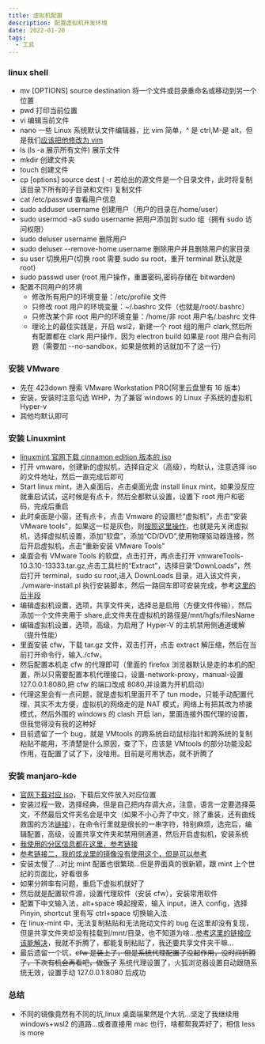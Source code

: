```yaml
---
title: 虚拟机配置
description: 配置虚拟机开发环境
date: 2022-01-20
tags:
  - 工具
---
```


### linux shell

- mv [OPTIONS] source destination 将一个文件或目录重命名或移动到另一个位置
- pwd 打印当前位置
- vi 编辑当前文件
- nano 一些 Linux 系统默认文件编辑器，比 vim 简单，^ 是 ctrl,M-是 alt，但是我们[应该把他修改为 vim](https://www.cnblogs.com/kaishirenshi/p/12194312.html)
- ls (ls -a 展示所有文件) 展示文件
- mkdir 创建文件夹
- touch 创建文件
- cp [options] source dest ( -r 若给出的源文件是一个目录文件，此时将复制该目录下所有的子目录和文件) 复制文件
- cat /etc/passwd 查看用户信息
- sudo adduser username 创建用户（用户的目录在/home/user）
- sudo usermod -aG sudo username 把用户添加到 sudo 组（拥有 sudo 访问权限）
- sudo deluser username 删除用户
- sudo deluser --remove-home username 删除用户并且删除用户的家目录
- su user 切换用户(切换 root 需要 sudo su root，重开 terminal 默认就是 root)
- sudo passwd user (root 用户操作，重置密码,密码存储在 bitwarden)
- 配置不同用户的环境
  - 修改所有用户的环境变量：/etc/profile 文件
  - 只修改 root 用户的环境变量：~/.bashrc 文件（也就是/root/.bashrc）
  - 只修改某个非 root 用户的环境变量：/home/非 root 用户名/.bashrc 文件
  - 理论上的最佳实践是，开启 wsl2，新建一个 root 组的用户 clark,然后所有配置都在 clark 用户操作，因为 electron build 如果是 root 用户会有问题（需要加 --no-sandbox，如果是依赖的话就加不了这一行）

### 安装 VMware

- 先在 423down 搜索 VMware Workstation PRO(阿里云盘里有 16 版本)
- 安装，安装时注意勾选 WHP，为了兼容 windows 的 Linux 子系统的虚拟机 Hyper-v
- 其他均默认即可

### 安装 Linuxmint

- [linuxmint 官网下载 cinnamon edition 版本的 iso](https://linuxmint.com/download.php)
- 打开 vmware，创建新的虚拟机，选择自定义（高级），均默认，注意选择 iso 的文件地址，然后一直完成后即可
- Start linux mint，进入桌面后，点击桌面光盘 install linux mint，如果没反应就重启试试，这时候是有点卡，然后全都默认设置，设置下 root 用户和密码，完成后重启
- 此时桌面是小窗，还有点卡，点击 Vmware 的设置栏“虚拟机”，点击"安装 VMware tools"，如果这一栏是灰色，则[按照这里操作](https://www.jianshu.com/p/af4313d92fee)，也就是先关闭虚拟机，选择虚拟机设置，添加“软盘”，添加“CD/DVD”,使用物理驱动器连接，然后开启虚拟机，点击“重新安装 VMware Tools”
- 桌面会有 VMware Tools 的软盘，点击打开，再点击打开 vmwareTools-10.3.10-13333.tar.gz,点击工具栏的“Extract”，选择目录“DownLoads”，然后打开 terminal，sudo su root,进入 DownLoads 目录，进入该文件夹， ./vmware-install.pl 执行安装脚本，然后一路回车即可安装完成，参考[这里的后半段](https://blog.csdn.net/weixin_43059285/article/details/103352682)
- 编辑虚拟机设置，选项，共享文件夹，选择总是启用（方便文件传输），然后添加一个文件夹用于 share,此文件夹在虚拟机的路径是/mnt/hgfs/filesName
- 编辑虚拟机设置，选项，高级，为启用了 Hyper-V 的主机禁用侧通道缓解（提升性能）
- 里面安装 cfw，下载 tar.gz 文件，双击打开，点击 extract 解压缩，然后在当前打开命令行，输入./cfw，
- 然后配置本机走 cfw 的代理即可（里面的 firefox 浏览器默认是走的本机的配置，所以只需要配置本机代理接口，设置-network-proxy，manual-设置 127.0.0.1:8080,把 cfw 的端口改成 8080,并设置为开机启动）
- 代理这里会有一点问题，就是虚拟机里面开不了 tun mode，只能手动配置代理，其实不太方便，虚拟机的网络走的是 NAT 模式，网络上有把其改为桥接模式，然后外围的 windows 的 clash 开启 lan，里面连接外围代理的设置，但我觉得没有我的这种好
- 目前遗留了一个 bug，就是 VMtools 的跨系统自动鼠标指针和跨系统的复制粘贴不能用，不清楚是什么原因，查了下，应该是 VMtools 的部分功能没起作用，在配置了试了下，没啥用。目前是可用状态，就不折腾了

### 安装 manjaro-kde

- [官网下载对应 iso](https://manjaro.org/downloads/official/kde/)，下载后文件放入对应位置
- 安装过程一致，选择经典，但是自己把内存调大点，注意，语言一定要选择英文，不然最后文件夹名会是中文（如果不小心弄了中文，除了重装，还有曲线救国的方法[链接](https://segmentfault.com/a/1190000037454534)），在命令行里就是很长的一串字符，特别麻烦，选完后，编辑配置，高级，设置共享文件夹和禁用侧通道，然后开启虚拟机，安装系统
- [我使用的分区信息都在这里，参考链接](https://www.liangzl.com/get-article-detail-206412.html)
- [参考链接二，我的炫龙里的镜像没有使用这个，但是可以参考](https://blog.csdn.net/cxy1430826258/article/details/105050867)
- 安装太慢了...对比 mint 配置也很繁琐...但是界面真的很新颖，跟 mint 上个世纪的页面比，好看很多
- 如果分辨率有问题，重启下虚拟机就好了
- 然后就是配置软件源，设置代理软件（安装 cfw），安装常用软件
- 配置下中文输入法，alt+space 唤起搜索，输入 input，进入 config，选择 Pinyin, shortcut 里有写 ctrl+space 切换输入法
- 在 linux-mint 中，无法复制粘贴和无法拖动文件的 bug 在这里却没有复现，但是共享文件夹却没有挂载到/mnt/目录，也不知道为啥...[参考这里的链接应该能解决](https://zhuanlan.zhihu.com/p/344845390)，我就不折腾了，都能复制粘贴了，我还要共享文件夹干嘛...
- 最后遗留一个坑，~~cfw 是装上了，但是系统代理配置了没起作用，没时间折腾了，下次有机会再看吧，做饭了~~ 系统代理设置了，火狐浏览器设置自动跟随系统无效，设置手动 127.0.0.1:8080 后成功

### 总结

- 不同的镜像竟然有不同的坑,linux 桌面端果然是个大坑...坚定了我继续用 windows+wsl2 的道路...或者直接用 mac 也行，啥都帮我弄好了，相信 less is more
